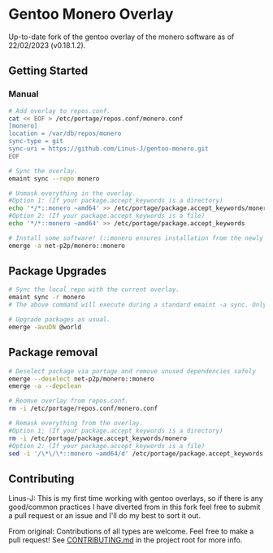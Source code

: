 # Gentoo Monero Overlay

Up-to-date fork of the gentoo overlay of the monero software as of 22/02/2023 (v0.18.1.2).

## Getting Started

### Manual

```bash
# Add overlay to repos.conf.
cat << EOF > /etc/portage/repos.conf/monero.conf
[monero]
location = /var/db/repos/monero
sync-type = git
sync-uri = https://github.com/Linus-J/gentoo-monero.git
EOF

# Sync the overlay.
emaint sync --repo monero

# Unmask everything in the overlay.
#Option 1: (If your package.accept_keywords is a directory)
echo '*/*::monero ~amd64' >> /etc/portage/package.accept_keywords/monero
#Option 2: (If your package.accept_keywords is a file)
echo '*/*::monero ~amd64' >> /etc/portage/package.accept_keywords

# Install some software! (::monero ensures installation from the newly created local monero repo)
emerge -a net-p2p/monero::monero 
```

## Package Upgrades
```bash
# Sync the local repo with the current overlay.
emaint sync -r monero 
# The above command will execute during a standard emaint -a sync. Only need to use when specifically updating this repo.

# Upgrade packages as usual.
emerge -avuDN @world
```

## Package removal
```bash
# Deselect package via portage and remove unused dependencies safely
emerge --deselect net-p2p/monero::monero
emerge -a --depclean

# Reomve overlay from repos.conf.
rm -i /etc/portage/repos.conf/monero.conf

# Remask everything from the overlay.
#Option 1: (If your package.accept_keywords is a directory)
rm -i /etc/portage/package.accept_keywords/monero
#Option 2: (If your package.accept_keywords is a file)
sed -i '/\*\/\*::monero ~amd64/d' /etc/portage/package.accept_keywords
```

## Contributing
Linus-J:
This is my first time working with gentoo overlays, so if there is any good/common practices I have diverted from in this fork feel free to submit a pull request or an issue and I'll do my best to sort it out.

From original:
Contributions of all types are welcome.
Feel free to make a pull request!
See [CONTRIBUTING.md](CONTRIBUTING.md) in the project root for more info.


